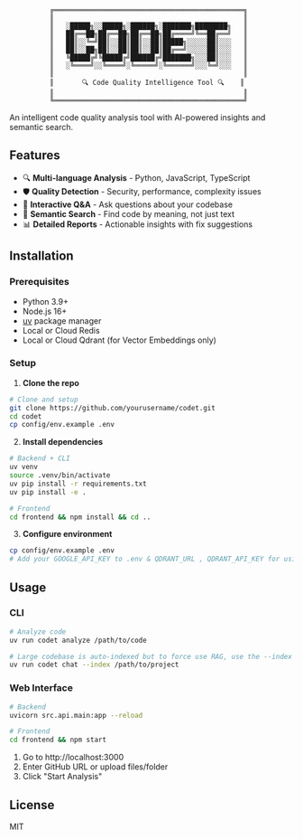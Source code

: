               ╔═══════════════════════════════════════════════╗
              ║                                               ║
              ║   ░█████╗░░█████╗░██████╗░███████╗████████╗   ║
              ║   ██╔══██╗██╔══██╗██╔══██╗██╔════╝╚══██╔══╝   ║
              ║   ██║░░╚═╝██║░░██║██║░░██║█████╗░░░░░██║░░░   ║
              ║   ██║░░██╗██║░░██║██║░░██║██╔══╝░░░░░██║░░░   ║
              ║   ╚█████╔╝╚█████╔╝██████╔╝███████╗░░░██║░░░   ║
              ║   ░╚════╝░░╚════╝░╚═════╝░╚══════╝░░░╚═╝░░░   ║
              ║                                               ║
              ║       🔍 Code Quality Intelligence Tool 🔍    ║
              ║                                               ║
              ╚═══════════════════════════════════════════════╝

An intelligent code quality analysis tool with AI-powered insights and semantic search.

## Features

- 🔍 **Multi-language Analysis** - Python, JavaScript, TypeScript
- 🛡️ **Quality Detection** - Security, performance, complexity issues  
- 💬 **Interactive Q&A** - Ask questions about your codebase
- 🔎 **Semantic Search** - Find code by meaning, not just text
- 📊 **Detailed Reports** - Actionable insights with fix suggestions

## Installation

### Prerequisites
- Python 3.9+
- Node.js 16+
- [uv](https://docs.astral.sh/uv/) package manager
- Local or Cloud Redis
- Local or Cloud Qdrant (for Vector Embeddings only)

### Setup

1. **Clone the repo**
```bash
# Clone and setup
git clone https://github.com/yourusername/codet.git
cd codet
cp config/env.example .env
```

2. **Install dependencies**
```bash
# Backend + CLI
uv venv
source .venv/bin/activate
uv pip install -r requirements.txt
uv pip install -e .

# Frontend
cd frontend && npm install && cd ..
```

3. **Configure environment**
```bash
cp config/env.example .env
# Add your GOOGLE_API_KEY to .env & QDRANT_URL , QDRANT_API_KEY for using Qdrant cloud VectorStore
```

## Usage

### CLI
```bash
# Analyze code
uv run codet analyze /path/to/code

# Large codebase is auto-indexed but to force use RAG, use the --index flag
uv run codet chat --index /path/to/project
```

### Web Interface
```bash
# Backend
uvicorn src.api.main:app --reload

# Frontend
cd frontend && npm start
```

1. Go to http://localhost:3000
2. Enter GitHub URL or upload files/folder
3. Click "Start Analysis"

## License

MIT